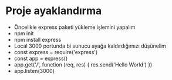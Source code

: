 # Proje ayaklandırma
* Öncelikle express paketi yükleme işlemini yapalım
* npm init
* npm install express
* Local 3000 portunda bi sunucu ayağa kaldırdığımızı düşünelim 
* const express = require('express')
* const app = express()
* app.get('/', function (req, res) {
 res.send('Hello World')
 })
* app.listen(3000)
